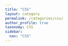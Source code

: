 ```yaml
---
title: "CSS"
layout: category
permalink: /categories/css/
author_profile: true
taxonomy: CSS
sidebar:
  nav: "CSS"
---
```

